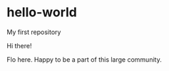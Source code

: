 # hello-world
My first repository

Hi there!

Flo here. Happy to be a part of this large community.

